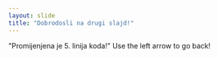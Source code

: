 ```yaml
---
layout: slide
title: "Dobrodosli na drugi slajd!"
---
```

"Promijenjena je 5. linija koda!"
Use the left arrow to go back!
